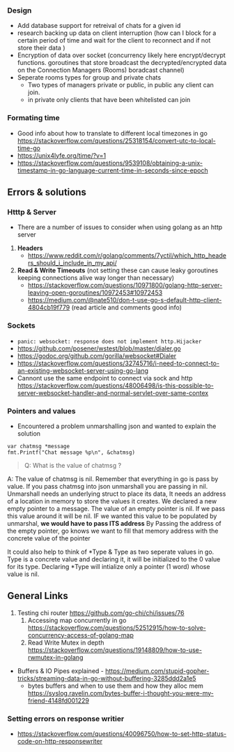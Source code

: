 ### Design
+ Add database support for retreival of chats for a given id 
+ research backing up data on client interruption (how can I block for a certain period of time and wait for the client to reconnect and if not store their data )
+ Encryption of data over socket (concurrency likely here encrypt/decrypt functions. goroutines that store broadcast the decrypted/encrypted data on the Connection Managers (Rooms) boradcast channel)
+ Seperate rooms types for group and private chats
    + Two types of managers private or public, in public any client can join.
    + in private only clients that have been whitelisted can join



### Formating time
+ Good info about how to translate to different local timezones in go https://stackoverflow.com/questions/25318154/convert-utc-to-local-time-go
+ https://unix4lyfe.org/time/?v=1
+ https://stackoverflow.com/questions/9539108/obtaining-a-unix-timestamp-in-go-language-current-time-in-seconds-since-epoch


## Errors & solutions
### Htttp & Server
+ There are a number of issues to consider when using golang as an http server
1. __Headers__
    + https://www.reddit.com/r/golang/comments/7yctil/which_http_headers_should_i_include_in_my_api/
2. __Read & Write Timeouts__ (not setting these can cause leaky goroutines keeping connections alive way longer than necessary)
    + https://stackoverflow.com/questions/10971800/golang-http-server-leaving-open-goroutines/10972453#10972453
    + https://medium.com/@nate510/don-t-use-go-s-default-http-client-4804cb19f779 (read article and comments good info)


### Sockets
+ ``` panic: websocket: response does not implement http.Hijacker ```
+ https://github.com/posener/wstest/blob/master/dialer.go
+ https://godoc.org/github.com/gorilla/websocket#Dialer
+ https://stackoverflow.com/questions/32745716/i-need-to-connect-to-an-existing-websocket-server-using-go-lang
+ Cannont use the same endpoint to connect via sock and http https://stackoverflow.com/questions/48006498/is-this-possible-to-server-websocket-handler-and-normal-servlet-over-same-contex


### Pointers and values
+ Encountered a problem unmarshalling json and wanted to explain the solution

```
var chatmsg *message
fmt.Printf("Chat message %p\n", &chatmsg)
```
    
> Q: What is the value of chatmsg ?

A: The value of chatmsg is nil. Remember that everything in go is pass by value. If you pass chatmsg into json unmarshall you are passing in nil.
Unmarshall needs an underlying struct to place its data, It needs an address of a location in memory to store the values it creates.
We declared a new empty pointer to a message. The value of an empty pointer is nil. If we pass this value around it will be nil. IF we wanted this value to be populated by unmarshal, __we would have to pass ITS address__ By Passing the address of the empty pointer, go knows we want to fill that memory address with the concrete value of the pointer

It could also help to think of *Type & Type as two seperate values in go. Type is a concrete value and declaring it, it will be initialized to the 0 value for its type. Declaring *Type will intialize only a pointer (1 word) whose value is nil.




## General Links
1. Testing chi router https://github.com/go-chi/chi/issues/76
    1. Accessing map concurrently in go https://stackoverflow.com/questions/52512915/how-to-solve-concurrency-access-of-golang-map
    2. Read Write Mutex in depth https://stackoverflow.com/questions/19148809/how-to-use-rwmutex-in-golang
+ Buffers & IO Pipes explained - https://medium.com/stupid-gopher-tricks/streaming-data-in-go-without-buffering-3285ddd2a1e5
    + bytes buffers and when to use them and how they alloc mem https://syslog.ravelin.com/bytes-buffer-i-thought-you-were-my-friend-4148fd001229



### Setting errors on response writier
+ https://stackoverflow.com/questions/40096750/how-to-set-http-status-code-on-http-responsewriter
